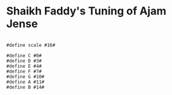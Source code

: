 # Shaikh Faddy's Tuning of Ajam Jense

```scenario oscilla

#define scale #16#

#define C #0#
#define D #3#
#define E #4#
#define F #7#
#define G #10#
#define A #11#
#define B #14#

```
